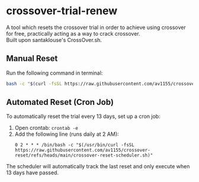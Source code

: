 # crossover-trial-renew

A tool which resets the crossover trial in order to achieve using crossover for free, practically acting as a way to crack crossover.  
Built upon santaklouse's CrossOver.sh.

## Manual Reset

Run the following command in terminal:

```bash
bash -c "$(curl -fsSL https://raw.githubusercontent.com/av1155/crossover-reset/refs/heads/main/reset-crossover.sh)"
```

## Automated Reset (Cron Job)

To automatically reset the trial every 13 days, set up a cron job:

1. Open crontab: `crontab -e`
1. Add the following line (runs daily at 2 AM):
   ```
   0 2 * * * /bin/bash -c "$(/usr/bin/curl -fsSL https://raw.githubusercontent.com/av1155/crossover-reset/refs/heads/main/crossover-reset-scheduler.sh)"
   ```

The scheduler will automatically track the last reset and only execute when 13 days have passed.
